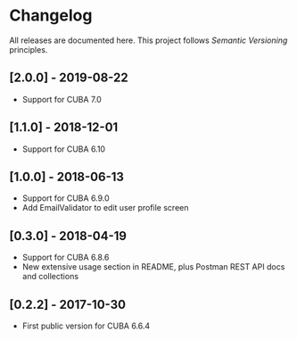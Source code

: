 # Changelog

All releases are documented here. This project follows *Semantic Versioning* principles.

## [2.0.0] - 2019-08-22

- Support for CUBA 7.0

## [1.1.0] - 2018-12-01

- Support for CUBA 6.10

## [1.0.0] - 2018-06-13

- Support for CUBA 6.9.0
- Add EmailValidator to edit user profile screen

## [0.3.0] - 2018-04-19

- Support for CUBA 6.8.6
- New extensive usage section in README, plus Postman REST API docs and collections

## [0.2.2] - 2017-10-30

- First public version for CUBA 6.6.4
